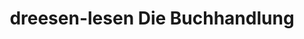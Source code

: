 ---
title: "dreesen-lesen Die Buchhandlung"
url: /dortmund/dreesen-lesen-die-buchhandlung/
shop: Bücher
---